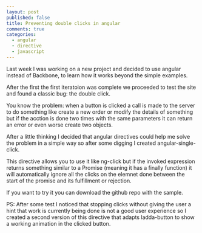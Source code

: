 ```yaml
---
layout: post
published: false
title: Preventing double clicks in angular
comments: true
categories: 
  - angular
  - directive
  - javascript
---
```


Last week I was working on a new project and decided to use angular  instead of Backbone, to learn how it works beyond the simple examples.

After the first  the first iteratoion was complete we proceeded to test the site and found a classic bug: the double click.

You know the problem: when a button is clicked a call is made to the server to do something like create a new order or modify the details of something but if the acction is done two times with the same parameters it can return an error or even worse create two objects.

After a little thinking I decided that angular directives could help me solve the problem in a simple way so after some digging I created angular-single-click.

This directive allows you to use it like ng-click but if the invoked expression returns something similar to a Promise (meaning it has a finally function) it will automatically ignore all the clicks on the elemnet done between the start of the promise and its fulfillment or rejection.

If you want to try it you can download the github repo with the sample.

PS: After some test I noticed that stopping clicks without giving the user a hint that work is currently being done is not a good user experience so I created a second version of this directive that adapts ladda-button to show a working animation in the clicked button.
